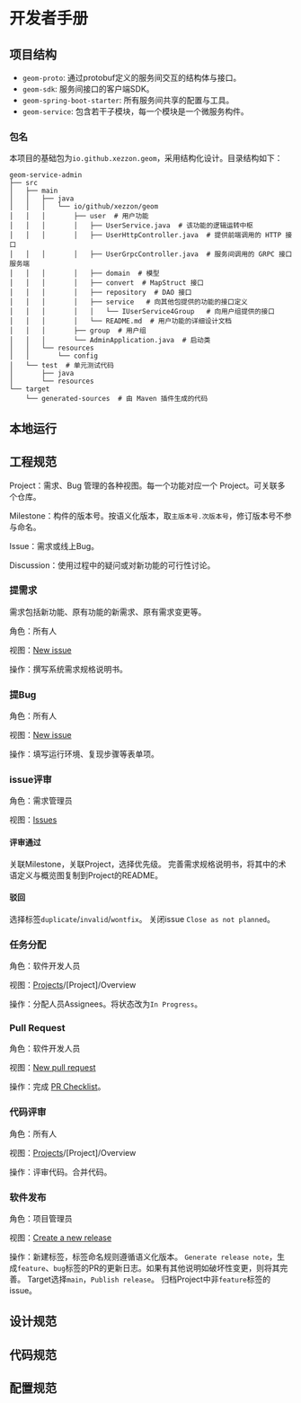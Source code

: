 # 开发者手册

## 项目结构

- `geom-proto`: 通过protobuf定义的服务间交互的结构体与接口。
- `geom-sdk`: 服务间接口的客户端SDK。
- `geom-spring-boot-starter`: 所有服务间共享的配置与工具。
- `geom-service`: 包含若干子模块，每一个模块是一个微服务构件。

### 包名

本项目的基础包为`io.github.xezzon.geom`，采用结构化设计。目录结构如下：

```
geom-service-admin
├── src
│   ├── main
│   │   ├── java
│   │   │   └── io/github/xezzon/geom
│   │   │       ├── user  # 用户功能
│   │   │       │   ├── UserService.java  # 该功能的逻辑运转中枢
│   │   │       │   ├── UserHttpController.java  # 提供前端调用的 HTTP 接口
│   │   │       │   ├── UserGrpcController.java  # 服务间调用的 GRPC 接口服务端
│   │   │       │   ├── domain  # 模型
│   │   │       │   ├── convert  # MapStruct 接口
│   │   │       │   ├── repository  # DAO 接口
│   │   │       │   ├── service   # 向其他包提供的功能的接口定义
│   │   │       │   │   └── IUserService4Group   # 向用户组提供的接口
│   │   │       │   └── README.md  # 用户功能的详细设计文档
│   │   │       ├── group  # 用户组
│   │   │       └── AdminApplication.java  # 启动类
│   │   └── resources
│   │       └── config
│   └── test  # 单元测试代码
│       ├── java
│       └── resources
└── target
    └── generated-sources  # 由 Maven 插件生成的代码
```

## 本地运行

## 工程规范

Project：需求、Bug 管理的各种视图。每一个功能对应一个 Project。可关联多个仓库。

Milestone：构件的版本号。按语义化版本，取`主版本号.次版本号`，修订版本号不参与命名。

Issue：需求或线上Bug。

Discussion：使用过程中的疑问或对新功能的可行性讨论。

### 提需求

需求包括新功能、原有功能的新需求、原有需求变更等。

角色：所有人

视图：[New issue](https://github.com/xezzon/geom-spring-boot/issues/new?assignees=&labels=feature&projects=&template=feature_request.md)

操作：撰写系统需求规格说明书。

### 提Bug

角色：所有人

视图：[New issue](https://github.com/xezzon/geom-spring-boot/issues/new?assignees=&labels=bug&projects=&template=bug_report.yml)

操作：填写运行环境、复现步骤等表单项。

### issue评审

角色：需求管理员

视图：[Issues](https://github.com/xezzon/geom-spring-boot/issues)

#### 评审通过

关联Milestone，关联Project，选择优先级。
完善需求规格说明书，将其中的术语定义与概览图复制到Project的README。

#### 驳回

选择标签`duplicate`/`invalid`/`wontfix`。 关闭issue `Close as not planned`。

### 任务分配

角色：软件开发人员

视图：[Projects](https://github.com/xezzon/geom-spring-boot/projects)/[Project]/Overview

操作：分配人员Assignees。将状态改为`In Progress`。

### Pull Request

角色：软件开发人员

视图：[New pull request](https://github.com/xezzon/geom-spring-boot/pulls)

操作：完成 [PR Checklist](.github/pull_request_template.md)。

### 代码评审

角色：所有人

视图：[Projects](https://github.com/xezzon/geom-spring-boot/projects)/[Project]/Overview

操作：评审代码。合并代码。

### 软件发布

角色：项目管理员

视图：[Create a new release](https://github.com/xezzon/geom-spring-boot/releases/new)

操作：新建标签，标签命名规则遵循语义化版本。
`Generate release note`，生成`feature`、`bug`标签的PR的更新日志。如果有其他说明如破坏性变更，则将其完善。
Target选择`main`，`Publish release`。
归档Project中非`feature`标签的issue。

## 设计规范

## 代码规范

## 配置规范

